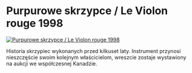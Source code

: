 Purpurowe skrzypce / Le Violon rouge 1998 
=============
[![Purpurowe skrzypce / Le Violon rouge 1998 ](http://vidos.pl/images/player.gif)](http://vidos.pl/purpurowe-skrzypce-le-violon-rouge-1998)

 Historia skrzypiec wykonanych przed kilkuset laty. Instrument przynosi nieszczęście swoim kolejnym właścicielom, wreszcie zostaje wystawiony na aukcji we współczesnej Kanadzie. 
